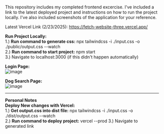 This repository includes my completed frontend excercise. I've included a link to the latest deployed project and instructions on how to run the project locally. I've also included screenshots of the application for your reference.

Latest Vercel Link (2/23/2025): https://fetch-website-three.vercel.app/

**Run Project Locally:** <br />
1.) **Run command to generate css:** npx tailwindcss -i ./input.css -o ./public/output.css --watch <br />
2.) **Run command to start project:** npm start <br />
3.) Navigate to localhost:3000 (if this didn't happen automatically) <br />

**Login Page:**<br />
![image](https://github.com/user-attachments/assets/cac75cdc-761c-4fd1-850f-452e096652da)

**Dog Search Page:**<br />
![image](https://github.com/user-attachments/assets/ebc5332a-e23f-4652-aa0b-b703786a468c)

________________________________________________________________
**Personal Notes**<br />
**Deploy New changes with Vercel:** <br />
1.) **Get output.css into dist file:** npx tailwindcss -i ./input.css -o ./dist/output.css --watch <br />
2.) **Run command to deploy project:** vercel --prod
3.) Navigate to generated link
